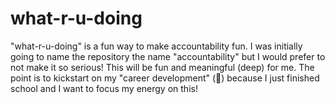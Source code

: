 # what-r-u-doing
"what-r-u-doing" is a fun way to make accountability fun. I was initially going to name the repository the name "accountability" but I would prefer to not make it so serious! This will be fun and meaningful (deep) for me. The point is to kickstart on my "career development" (🤮) because I just finished school and I want to focus my energy on this!
